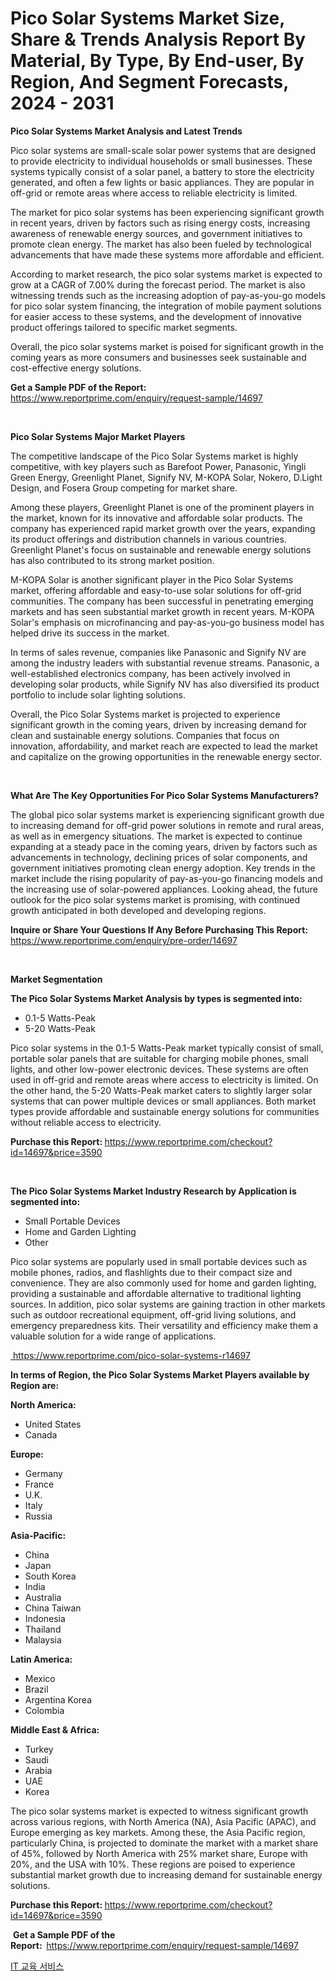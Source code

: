 <p><h1>Pico Solar Systems Market Size, Share & Trends Analysis Report By Material, By Type, By End-user, By Region, And Segment Forecasts, 2024 - 2031</h1></p><p><strong>Pico Solar Systems Market Analysis and Latest Trends</strong></p>
<p><p>Pico solar systems are small-scale solar power systems that are designed to provide electricity to individual households or small businesses. These systems typically consist of a solar panel, a battery to store the electricity generated, and often a few lights or basic appliances. They are popular in off-grid or remote areas where access to reliable electricity is limited.</p><p>The market for pico solar systems has been experiencing significant growth in recent years, driven by factors such as rising energy costs, increasing awareness of renewable energy sources, and government initiatives to promote clean energy. The market has also been fueled by technological advancements that have made these systems more affordable and efficient.</p><p>According to market research, the pico solar systems market is expected to grow at a CAGR of 7.00% during the forecast period. The market is also witnessing trends such as the increasing adoption of pay-as-you-go models for pico solar system financing, the integration of mobile payment solutions for easier access to these systems, and the development of innovative product offerings tailored to specific market segments.</p><p>Overall, the pico solar systems market is poised for significant growth in the coming years as more consumers and businesses seek sustainable and cost-effective energy solutions.</p></p>
<p><strong>Get a Sample PDF of the Report:&nbsp;</strong> <a href="https://www.reportprime.com/enquiry/request-sample/14697">https://www.reportprime.com/enquiry/request-sample/14697</a></p>
<p>&nbsp;</p>
<p><strong>Pico Solar Systems Major Market Players</strong></p>
<p><p>The competitive landscape of the Pico Solar Systems market is highly competitive, with key players such as Barefoot Power, Panasonic, Yingli Green Energy, Greenlight Planet, Signify NV, M-KOPA Solar, Nokero, D.Light Design, and Fosera Group competing for market share.</p><p>Among these players, Greenlight Planet is one of the prominent players in the market, known for its innovative and affordable solar products. The company has experienced rapid market growth over the years, expanding its product offerings and distribution channels in various countries. Greenlight Planet's focus on sustainable and renewable energy solutions has also contributed to its strong market position.</p><p>M-KOPA Solar is another significant player in the Pico Solar Systems market, offering affordable and easy-to-use solar solutions for off-grid communities. The company has been successful in penetrating emerging markets and has seen substantial market growth in recent years. M-KOPA Solar's emphasis on microfinancing and pay-as-you-go business model has helped drive its success in the market.</p><p>In terms of sales revenue, companies like Panasonic and Signify NV are among the industry leaders with substantial revenue streams. Panasonic, a well-established electronics company, has been actively involved in developing solar products, while Signify NV has also diversified its product portfolio to include solar lighting solutions.</p><p>Overall, the Pico Solar Systems market is projected to experience significant growth in the coming years, driven by increasing demand for clean and sustainable energy solutions. Companies that focus on innovation, affordability, and market reach are expected to lead the market and capitalize on the growing opportunities in the renewable energy sector.</p></p>
<p>&nbsp;</p>
<p><strong>What Are The Key Opportunities For Pico Solar Systems Manufacturers?</strong></p>
<p><p>The global pico solar systems market is experiencing significant growth due to increasing demand for off-grid power solutions in remote and rural areas, as well as in emergency situations. The market is expected to continue expanding at a steady pace in the coming years, driven by factors such as advancements in technology, declining prices of solar components, and government initiatives promoting clean energy adoption. Key trends in the market include the rising popularity of pay-as-you-go financing models and the increasing use of solar-powered appliances. Looking ahead, the future outlook for the pico solar systems market is promising, with continued growth anticipated in both developed and developing regions.</p></p>
<p><strong>Inquire or Share Your Questions If Any Before Purchasing This Report:</strong> <a href="https://www.reportprime.com/enquiry/pre-order/14697">https://www.reportprime.com/enquiry/pre-order/14697</a></p>
<p>&nbsp;</p>
<p><strong>Market Segmentation</strong></p>
<p><strong>The Pico Solar Systems Market Analysis by types is segmented into:</strong></p>
<p><ul><li>0.1-5 Watts-Peak</li><li>5-20 Watts-Peak</li></ul></p>
<p><p>Pico solar systems in the 0.1-5 Watts-Peak market typically consist of small, portable solar panels that are suitable for charging mobile phones, small lights, and other low-power electronic devices. These systems are often used in off-grid and remote areas where access to electricity is limited. On the other hand, the 5-20 Watts-Peak market caters to slightly larger solar systems that can power multiple devices or small appliances. Both market types provide affordable and sustainable energy solutions for communities without reliable access to electricity.</p></p>
<p><strong>Purchase this Report:&nbsp;</strong><a href="https://www.reportprime.com/checkout?id=14697&price=3590">https://www.reportprime.com/checkout?id=14697&price=3590</a></p>
<p>&nbsp;</p>
<p><strong>The Pico Solar Systems Market Industry Research by Application is segmented into:</strong></p>
<p><ul><li>Small Portable Devices</li><li>Home and Garden Lighting</li><li>Other</li></ul></p>
<p><p>Pico solar systems are popularly used in small portable devices such as mobile phones, radios, and flashlights due to their compact size and convenience. They are also commonly used for home and garden lighting, providing a sustainable and affordable alternative to traditional lighting sources. In addition, pico solar systems are gaining traction in other markets such as outdoor recreational equipment, off-grid living solutions, and emergency preparedness kits. Their versatility and efficiency make them a valuable solution for a wide range of applications.</p></p>
<p><a href="https://www.reportprime.com/pico-solar-systems-r14697">&nbsp;https://www.reportprime.com/pico-solar-systems-r14697</a></p>
<p><strong>In terms of Region, the Pico Solar Systems Market Players available by Region are:</strong></p>
<p>
    <p> <strong> North America: </strong>
        <ul>
            <li>United States</li>
            <li>Canada</li>
        </ul>
        </p> 
    <p> <strong> Europe: </strong>
        <ul>
            <li>Germany</li>
            <li>France</li>
            <li>U.K.</li>
            <li>Italy</li>
            <li>Russia</li>
        </ul>
        </p> 
    <p> <strong> Asia-Pacific: </strong>
        <ul>
            <li>China</li>
            <li>Japan</li>
            <li>South Korea</li>
            <li>India</li>
            <li>Australia</li>
            <li>China Taiwan</li>
            <li>Indonesia</li>
            <li>Thailand</li>
            <li>Malaysia</li>
        </ul>
        </p> 
    <p> <strong> Latin America: </strong>
        <ul>
            <li>Mexico</li>
            <li>Brazil</li>
            <li>Argentina Korea</li>
            <li>Colombia</li>
        </ul>
        </p> 
    <p> <strong> Middle East & Africa: </strong>
        <ul>
            <li>Turkey</li>
            <li>Saudi</li>
            <li>Arabia</li>
            <li>UAE</li>
            <li>Korea</li>
        </ul>
    </p>
    </p>
<p><p>The pico solar systems market is expected to witness significant growth across various regions, with North America (NA), Asia Pacific (APAC), and Europe emerging as key markets. Among these, the Asia Pacific region, particularly China, is projected to dominate the market with a market share of 45%, followed by North America with 25% market share, Europe with 20%, and the USA with 10%. These regions are poised to experience substantial market growth due to increasing demand for sustainable energy solutions.</p></p>
<p><strong>Purchase this Report: </strong><a href="https://www.reportprime.com/checkout?id=14697&price=3590">https://www.reportprime.com/checkout?id=14697&price=3590</a></p>
<p>&nbsp;<strong>Get a Sample PDF of the Report:&nbsp;&nbsp;</strong><a href="https://www.reportprime.com/enquiry/request-sample/14697">https://www.reportprime.com/enquiry/request-sample/14697</a></p>
<p><strong></strong></p>
<p><p><a href="https://github.com/RickyMetzDVM/Market-Research-Report-List-1/blob/main/199729675556.md">IT 교육 서비스</a></p></p>